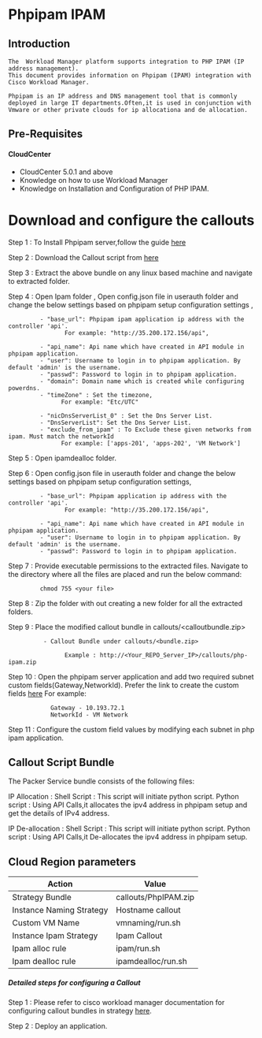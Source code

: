 
# Phpipam IPAM
## Introduction
    The  Workload Manager platform supports integration to PHP IPAM (IP address management).
    This document provides information on Phpipam (IPAM) integration with Cisco Workload Manager.

    Phpipam is an IP address and DNS management tool that is commonly deployed in large IT departments.Often,it is used in conjunction with Vmware or other private clouds for ip allocationa and de allocation.

## Pre-Requisites
#### CloudCenter
- CloudCenter 5.0.1 and above
- Knowledge on how to use Workload Manager
- Knowledge on Installation and Configuration of PHP IPAM. 	
	
# Download and configure the callouts

   Step 1 : To Install Phpipam server,follow the guide [here](https://wwwin-github.cisco.com/CloudCenterSuite/Content-Factory/raw/master/Networking/Phpipam/Php-Ipam%20Setup%20Guide.docx)
   
   Step 2 : Download the Callout script from [here](https://wwwin-github.cisco.com/CloudCenterSuite/Content-Factory/raw/master/Networking/Phpipam/PhpIPAM.zip)
   
   Step 3 :  Extract the above bundle on any linux based machine and navigate to extracted folder. 
   
   Step 4 : Open Ipam folder , Open config.json file in userauth folder  and change the below settings based on phpipam setup configuration settings ,
               
             - "base_url": Phpipam ipam application ip address with the controller 'api'.
                    For example: "http://35.200.172.156/api",
                    
             - "api_name": Api name which have created in API module in phpipam application. 
             - "user": Username to login in to phpipam application. By default 'admin' is the username.
             - "passwd": Password to login in to phpipam application.
             - "domain": Domain name which is created while configuring powerdns.
             - "timeZone" : Set the timezone,
                   For example: "Etc/UTC"
                   
             - "nicDnsServerList_0" : Set the Dns Server List.
             - "DnsServerList": Set the Dns Server List.
             - "exclude_from_ipam" : To Exclude these given networks from ipam. Must match the networkId
                   For example: ['apps-201', 'apps-202', 'VM Network']
    
   Step 5 : Open ipamdealloc folder.
   
   Step 6 : Open config.json file in userauth folder  and change the below settings based on phpipam setup configuration settings,
   
             - "base_url": Phpipam application ip address with the controller 'api'.
                    For example: "http://35.200.172.156/api",
                    
             - "api_name": Api name which have created in API module in phpipam application. 
             - "user": Username to login in to phpipam application. By default 'admin' is the username.
             - "passwd": Password to login in to phpipam application.
             
   Step 7 : Provide executable permissions to the extracted files. Navigate to the directory where all the files are placed and run the below command:
   
             chmod 755 <your file>
   
   Step 8 : Zip the folder with out creating a new folder for all the extracted folders.
     
   Step 9 : Place the modified callout bundle in callouts/<calloutbundle.zip>
   
              - Callout Bundle under callouts/<bundle.zip>
                    
                    Example : http://<Your_REPO_Server_IP>/callouts/php-ipam.zip 
   
   Step 10 : Open the phpipam server application and add two required subnet custom fields(Gateway,NetworkId).
             Prefer the link to create the custom fields [here](https://wwwin-github.cisco.com/CloudCenterSuite/Content-Factory/raw/master/Networking/Phpipam/Php-Ipam%20Setup%20Guide.docx)
             For example:
             
                Gateway - 10.193.72.1
                NetworkId - VM Network
                              
   Step 11 : Configure the custom field values by modifying each subnet in php ipam application.
   
## Callout Script Bundle

The Packer Service bundle consists of the following files:

IP Allocation :
	Shell Script  : This script will initiate python script.
	Python script : Using API Calls,it allocates the ipv4 address in phpipam setup and get the details of IPv4 address.


IP De-allocation :
	Shell Script  : This script will initiate python script.
	Python script : Using API Calls,it De-allocates the ipv4 address in phpipam setup.

		
## Cloud Region parameters 

| Action | Value |
|  ------ |------ |
| Strategy Bundle|callouts/PhpIPAM.zip
| Instance Naming Strategy|Hostname callout
| Custom VM Name|vmnaming/run.sh
| Instance Ipam Strategy|Ipam Callout
| Ipam alloc rule|ipam/run.sh
| Ipam dealloc rule |ipamdealloc/run.sh


##### Detailed steps for configuring a Callout 

Step 1 : Please refer to cisco workload manager documentation for configuring callout bundles in strategy
           [here](https://docs.cloudcenter.cisco.com/display/SHARED/VM+Naming+and+IPAM+Strategies).
           
           
Step 2 : Deploy an application.
